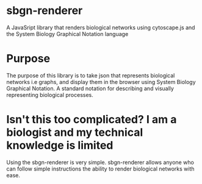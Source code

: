 # sbgn-renderer
A JavaSript library that renders biological networks using cytoscape.js and the System Biology Graphical Notation language

# Purpose
The purpose of this library is to take json that represents biological networks i.e graphs, and display them in the browser using
System Biology Graphical Notation.  A standard notation for describing and visually representing biological processes.

# Isn't this too complicated?  I am a biologist and my technical knowledge is limited
Using the sbgn-renderer is very simple.  sbgn-renderer allows anyone who can follow simple instructions the ability to render
biological networks with ease.
